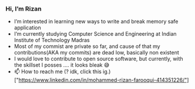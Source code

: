 ### Hi, I’m Rizan
- I’m interested in learning new ways to write and break memory safe application
- I’m currently studying Computer Science and Engineering at Indian Institute of Technology Madras
- Most of my commist are private so far, and cause of that my contributions(AKA my commits) are dead low, basically non existent
- I would love to contribute to open source software, but currently, with the skillset I posses .... it looks bleak 😅
- 📫 How to reach me (? idk, click this ig.)["https://www.linkedin.com/in/mohammed-rizan-farooqui-414351226/"]

<!---
rizan21/rizan21 is a ✨ special ✨ repository because its `README.md` (this file) appears on your GitHub profile.
You can click the Preview link to take a look at your changes.
--->
